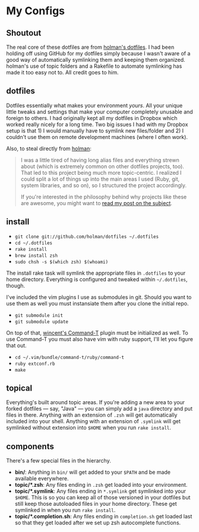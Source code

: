 # My Configs

## Shoutout

The real core of these dotfiles are from [holman's
dotfiles](https://github.com/holman/dotfiles). I had been holding off using
GitHub for my dotfiles simply because I wasn't aware of a good way of
automatically symlinking them and keeping them organized. holman's use of topic
folders and a Rakefile to automate symlinking has made it too easy not to. All
credit goes to him.

## dotfiles

Dotfiles essentially what makes your environment *yours*. All your unique little
tweaks and settings that make your computer completely unusable and foreign to
others. I had originally kept all my dotfiles in Dropbox which worked really
nicely for a long time. Two big issues I had with my Dropbox setup is that 1) I
would manually have to symlink new files/folder and 2) I couldn't use them on
remote development machines (where I often work).

Also, to steal directly from [holman](https://github.com/holman):

> I was a little tired of having long alias files and everything strewn about
> (which is extremely common on other dotfiles projects, too). That led to this
> project being much more topic-centric. I realized I could split a lot of
> things up into the main areas I used (Ruby, git, system libraries, and so on),
> so I structured the project accordingly.
> 
> If you're interested in the philosophy behind why projects like these are
> awesome, you might want to [read my post on the
> subject](http://zachholman.com/2010/08/dotfiles-are-meant-to-be-forked/).

## install

- `git clone git://github.com/holman/dotfiles ~/.dotfiles`
- `cd ~/.dotfiles`
- `rake install`
- `brew install zsh`
- `sudo chsh -s $(which zsh) $(whoami)`

The install rake task will symlink the appropriate files in `.dotfiles` to your
home directory. Everything is configured and tweaked within `~/.dotfiles`,
though.

I've included the vim plugins I use as submodules in git. Should you want to
use them as well you must instansiate them after you clone the initial repo.

- `git submodule init`
- `git submodule update`

On top of that, [wincent's Command-T](https://github.com/wincent/Command-T)
plugin must be initialized as well. To use Command-T you must also have vim
with ruby support, I'll let you figure that out.

- `cd ~/.vim/bundle/command-t/ruby/command-t`
- `ruby extconf.rb`
- `make`

## topical

Everything's built around topic areas. If you're adding a new area to your
forked dotfiles — say, "Java" — you can simply add a `java` directory and put
files in there. Anything with an extension of `.zsh` will get automatically
included into your shell. Anything with an extension of `.symlink` will get
symlinked without extension into `$HOME` when you run `rake install`.

## components

There's a few special files in the hierarchy.

- **bin/**: Anything in `bin/` will get added to your `$PATH` and be made
  available everywhere.
- **topic/\*.zsh**: Any files ending in `.zsh` get loaded into your
  environment.
- **topic/\*.symlink**: Any files ending in `*.symlink` get symlinked into
  your `$HOME`. This is so you can keep all of those versioned in your dotfiles
  but still keep those autoloaded files in your home directory. These get
  symlinked in when you run `rake install`.
- **topic/\*.completion.sh**: Any files ending in `completion.sh` get loaded
  last so that they get loaded after we set up zsh autocomplete functions.
